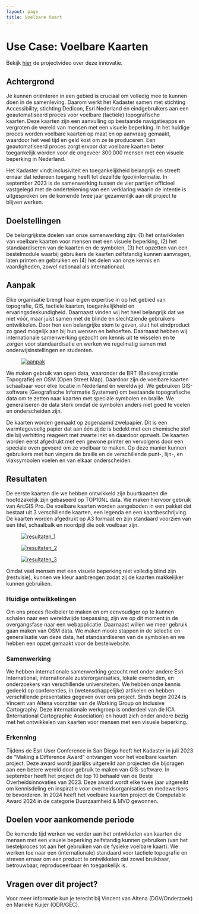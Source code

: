 ```yaml
---
layout: page
title: Voelbare Kaart
---
```

# Use Case: Voelbare Kaarten

Bekijk [hier](https://www.youtube.com/watch?v=dpStF3in8Ro) de projectvideo over deze innovatie.

## Achtergrond
Je kunnen oriënteren in een gebied is cruciaal om volledig mee te kunnen doen in de samenleving. Daarom werkt het Kadaster samen met stichting Accessibility, stichting Dedicon, Esri Nederland én eindgebruikers aan een geautomatiseerd proces voor voelbare (tactiele) topografische kaarten. Deze kaarten zijn een aanvulling op bestaande navigatieapps en vergroten de wereld van mensen met een visuele beperking. In het huidige proces worden voelbare kaarten op maat en op aanvraag gemaakt, waardoor het veel tijd en geld kost om ze te produceren. Een geautomatiseerd proces zorgt ervoor dat voelbare kaarten beter toegankelijk worden voor de ongeveer 300.000 mensen met een visuele beperking in Nederland.  
  
Het Kadaster vindt inclusiviteit en toegankelijkheid belangrijk en streeft ernaar dat iedereen toegang heeft tot dezelfde (geo)informatie. In september 2023 is de samenwerking tussen de vier partijen officieel vastgelegd met de ondertekening van een verklaring waarin de intentie is uitgesproken om de komende twee jaar gezamenlijk aan dit project te blijven werken. 

## Doelstellingen
De belangrijkste doelen van onze samenwerking zijn: (1) het ontwikkelen van voelbare kaarten voor mensen met een visuele beperking, (2) het standaardiseren van de kaarten en de symbolen, (3) het opzetten van een bestelmodule waarbij gebruikers de kaarten zelfstandig kunnen aanvragen, laten printen en gebruiken en (4) het delen van onze kennis en vaardigheden, zowel nationaal als internationaal. 

## Aanpak
Elke organisatie brengt haar eigen expertise in op het gebied van topografie, GIS, tactiele kaarten, toegankelijkheid en ervaringsdeskundigheid. Daarnaast vinden wij het heel belangrijk dat we niet vóór, maar juist samen mét de blinde en slechtziende gebruikers ontwikkelen. Door hen een belangrijke stem te geven, sluit het eindproduct zo goed mogelijk aan bij hun wensen en behoeften. Daarnaast hebben wij internationale samenwerking gezocht om kennis uit te wisselen en te zorgen voor standaardisatie en werken we regelmatig samen met onderwijsinstellingen en studenten.

<figure id="figuur-1">
  <a href="/assets/images/aanpak.png">
    <img src="/assets/images/aanpak.png" alt="aanpak">
  </a>
</figure>

We maken gebruik van open data, waaronder de BRT (Basisregistratie Topografie) en OSM (Open Street Map). Daardoor zijn de voelbare kaarten schaalbaar voor elke locatie in Nederland én wereldwijd. We gebruiken GIS-software (Geografische Informatie Systemen) om bestaande topografische data om te zetten naar kaarten met speciale symbolen en braille. We generaliseren de data sterk omdat de symbolen anders niet goed te voelen en onderscheiden zijn.  
 
De kaarten worden gemaakt op zogenaamd zwelpapier. Dit is een warmtegevoelig papier dat aan één zijde is bedekt met een chemische stof die bij verhitting reageert met zwarte inkt en daardoor opzwelt. De kaarten worden eerst afgedrukt met een gewone printer en vervolgens door een speciale oven gevoerd om ze voelbaar te maken. Op deze manier kunnen gebruikers met hun vingers de braille en de verschillende punt-, lijn-, en vlaksymbolen voelen en van elkaar onderscheiden. 

## Resultaten
De eerste kaarten die we hebben ontwikkeld zijn buurtkaarten die hoofdzakelijk zijn gebaseerd op TOP10NL data. We maken hiervoor gebruik van ArcGIS Pro. De voelbare kaarten worden aangeboden in een pakket dat bestaat uit 3 verschillende kaarten, een legenda en een kaartbeschrijving. De kaarten worden afgedrukt op A3 formaat en zijn standaard voorzien van een titel, schaalbalk en noordpijl die ook voelbaar zijn.

<figure id="figuur-2">
  <a href="/assets/images/resultaten_1.png">
    <img src="/assets/images/resultaten_1.png" alt="resultaten_1">
  </a>
</figure>

<figure id="figuur-3">
  <a href="/assets/images/resultaten_2.png">
    <img src="/assets/images/resultaten_2.png" alt="resultaten_2">
  </a>
</figure>

<figure id="figuur-4">
  <a href="/assets/images/resultaten_3.png">
    <img src="/assets/images/resultaten_3.png" alt="resultaten_3">
  </a>
</figure>

Omdat veel mensen met een visuele beperking niet volledig blind zijn (restvisie), kunnen we kleur aanbrengen zodat zij de kaarten makkelijker kunnen gebruiken.

### Huidige ontwikkelingen
Om ons proces flexibeler te maken en om eenvoudiger op te kunnen schalen naar een wereldwijde toepassing, zijn we op dit moment in de overgangsfase naar een webapplicatie. Daarnaast willen we meer gebruik gaan maken van OSM data. We maken mooie stappen in de selectie en generalisatie van deze data, het standaardiseren van de symbolen en we hebben een opzet gemaakt voor de bestelwebsite.  

### Samenwerking 
We hebben internationale samenwerking gezocht met onder andere Esri International, internationale zusterorganisaties, lokale overheden, en onderzoekers van verschillende universiteiten. We hebben onze kennis gedeeld op conferenties, in (wetenschappelijke) artikelen en hebben verschillende presentaties gegeven over ons project. Sinds begin 2024 is Vincent van Altena voorzitter van de Working Group on Inclusive Cartography. Deze internationale werkgroep is onderdeel van de ICA (International Cartographic Association) en houdt zich onder andere bezig met het ontwikkelen van kaarten voor mensen met een visuele beperking.
 
### Erkenning
Tijdens de Esri User Conference in San Diego heeft het Kadaster in juli 2023 de “Making a Difference Award” ontvangen voor het voelbare kaarten project. Deze award wordt jaarlijks uitgereikt aan projecten die bijdragen aan een betere wereld door gebruik te maken van GIS-software. In september heeft het project de top 10 behaald van de Beste Overheidsinnovaties van 2023. Deze award wordt elke twee jaar uitgereikt om kennisdeling en inspiratie voor overheidsorganisaties en medewerkers te bevorderen. In 2024 heeft het voelbare kaarten project de Computable Award 2024 in de categorie Duurzaamheid & MVO gewonnen. 

## Doelen voor aankomende periode  
De komende tijd werken we verder aan het ontwikkelen van kaarten die mensen met een visuele beperking zelfstandig kunnen gebruiken (van het bestelproces tot aan het gebruiken van de fysieke voelbare kaart). We werken toe naar een (internationale) standaard voor tactiele topografie en streven ernaar om een product te ontwikkelen dat zowel bruikbaar, betrouwbaar, reproduceerbaar én toegankelijk is.  

## Vragen over dit project? 
Voor meer informatie kun je terecht bij Vincent van Altena (DGV/Onderzoek) en Marieke Kuijer (ODR/GEC). 
